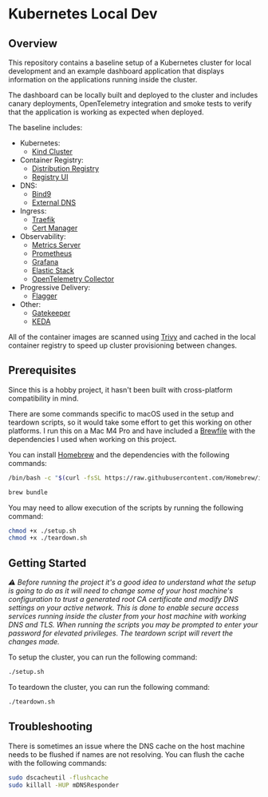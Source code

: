 # Kubernetes Local Dev

## Overview

This repository contains a baseline setup of a Kubernetes cluster for local development and an example dashboard application that displays information on the applications running inside the cluster.

The dashboard can be locally built and deployed to the cluster and includes canary deployments, OpenTelemetry integration and smoke tests to verify that the application is working as expected when deployed.

The baseline includes:
- Kubernetes:
  - [Kind Cluster](https://kind.sigs.k8s.io)
- Container Registry:
  - [Distribution Registry](https://distribution.github.io/distribution)
  - [Registry UI](https://github.com/Joxit/docker-registry-ui)
- DNS:
  - [Bind9](https://bind9.net)
  - [External DNS](https://kubernetes-sigs.github.io/external-dns)
- Ingress:
  - [Traefik](https://traefik.io/traefik)
  - [Cert Manager](https://cert-manager.io)
- Observability:
  - [Metrics Server](https://kubernetes-sigs.github.io/metrics-server)
  - [Prometheus](https://prometheus.io)
  - [Grafana](https://grafana.com)
  - [Elastic Stack](https://www.elastic.co/guide/en/cloud-on-k8s/current)
  - [OpenTelemetry Collector](https://opentelemetry.io/docs/collector)
- Progressive Delivery:
  - [Flagger](https://flagger.app)
- Other:
  - [Gatekeeper](https://open-policy-agent.github.io/gatekeeper)
  - [KEDA](https://keda.sh)

All of the container images are scanned using [Trivy](https://trivy.dev) and cached in the local container registry to speed up cluster provisioning between changes.

## Prerequisites

Since this is a hobby project, it hasn't been built with cross-platform compatibility in mind.

There are some commands specific to macOS used in the setup and teardown scripts, so it would take some effort to get this working on other platforms. I run this on a Mac M4 Pro and have included a [Brewfile](./Brewfile) with the dependencies I used when working on this project.

You can install [Homebrew](https://brew.sh) and the dependencies with the following commands:

```bash
/bin/bash -c "$(curl -fsSL https://raw.githubusercontent.com/Homebrew/install/HEAD/install.sh)"

brew bundle
```

You may need to allow execution of the scripts by running the following command:

```bash
chmod +x ./setup.sh
chmod +x ./teardown.sh
```

## Getting Started

*⚠️ Before running the project it's a good idea to understand what the setup is going to do as it will need to change some of your host machine's configuration to trust a generated root CA certificate and modify DNS settings on your active network. This is done to enable secure access services running inside the cluster from your host machine with working DNS and TLS. When running the scripts you may be prompted to enter your password for elevated privileges. The teardown script will revert the changes made.*

To setup the cluster, you can run the following command:

```bash
./setup.sh
```

To teardown the cluster, you can run the following command:

```bash
./teardown.sh
```

## Troubleshooting

There is sometimes an issue where the DNS cache on the host machine needs to be flushed if names are not resolving. You can flush the cache with the following commands:

```bash
sudo dscacheutil -flushcache
sudo killall -HUP mDNSResponder
```
